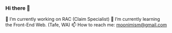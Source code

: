 ### Hi there 👋
🔭 I’m currently working on RAC (Claim Specialist)
🌱 I’m currently learning the Front-End Web. (Tafe, WA)
📫 How to reach me: moonimism@gmail.com
###
<!--
**moonimism/moonimism** is a ✨ _special_ ✨ repository because its `README.md` (this file) appears on your GitHub profile.
-->
